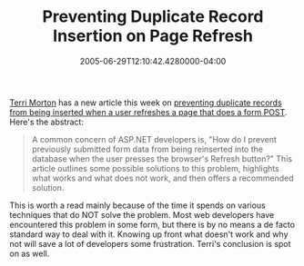 ﻿---
title: Preventing Duplicate Record Insertion on Page Refresh
date: "2005-06-29T12:10:42.4280000-04:00"
description: Terri Morton has a new article this week on preventing duplicate records from being inserted when a user refreshes a page that does a form POST.
featuredImage: /img/default-post-image.jpg
---

[Terri Morton](http://aspalliance.com/author.aspx?uId=850) has a new article this week on [preventing duplicate records from being inserted when a user refreshes a page that does a form POST](http://aspalliance.com/687). Here's the abstract:

> A common concern of ASP.NET developers is, "How do I prevent previously submitted form data from being reinserted into the database when the user presses the browser's Refresh button?" This article outlines some possible solutions to this problem, highlights what works and what does not work, and then offers a recommended solution.

This is worth a read mainly because of the time it spends on various techniques that do NOT solve the problem. Most web developers have encountered this problem in some form, but there is by no means a de facto standard way to deal with it. Knowing up front what doesn't work and why not will save a lot of developers some frustration. Terri's conclusion is spot on as well.

